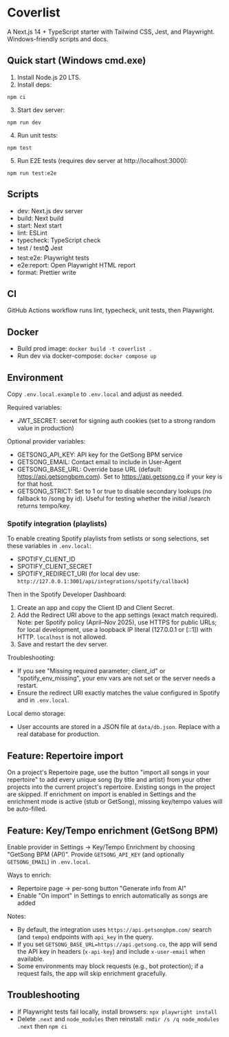 # Coverlist

A Next.js 14 + TypeScript starter with Tailwind CSS, Jest, and Playwright. Windows-friendly scripts and docs.

## Quick start (Windows cmd.exe)

1. Install Node.js 20 LTS.
2. Install deps:

```
npm ci
```

3. Start dev server:

```
npm run dev
```

4. Run unit tests:

```
npm test
```

5. Run E2E tests (requires dev server at http://localhost:3000):

```
npm run test:e2e
```

## Scripts

- dev: Next.js dev server
- build: Next build
- start: Next start
- lint: ESLint
- typecheck: TypeScript check
- test / test:watch: Jest
- test:e2e: Playwright tests
- e2e:report: Open Playwright HTML report
- format: Prettier write

## CI

GitHub Actions workflow runs lint, typecheck, unit tests, then Playwright.

## Docker

- Build prod image: `docker build -t coverlist .`
- Run dev via docker-compose: `docker compose up`

## Environment

Copy `.env.local.example` to `.env.local` and adjust as needed.

Required variables:

- JWT_SECRET: secret for signing auth cookies (set to a strong random value in production)

Optional provider variables:

- GETSONG_API_KEY: API key for the GetSong BPM service
- GETSONG_EMAIL: Contact email to include in User-Agent
- GETSONG_BASE_URL: Override base URL (default: https://api.getsongbpm.com). Set to https://api.getsong.co if your key is for that host.
- GETSONG_STRICT: Set to 1 or true to disable secondary lookups (no fallback to /song by id). Useful for testing whether the initial /search returns tempo/key.

### Spotify integration (playlists)

To enable creating Spotify playlists from setlists or song selections, set these variables in `.env.local`:

- SPOTIFY_CLIENT_ID
- SPOTIFY_CLIENT_SECRET
- SPOTIFY_REDIRECT_URI (for local dev use: `http://127.0.0.1:3001/api/integrations/spotify/callback`)

Then in the Spotify Developer Dashboard:

1. Create an app and copy the Client ID and Client Secret.
2. Add the Redirect URI above to the app settings (exact match required). Note: per Spotify policy (April–Nov 2025), use HTTPS for public URLs; for local development, use a loopback IP literal (127.0.0.1 or [::1]) with HTTP. `localhost` is not allowed.
3. Save and restart the dev server.

Troubleshooting:

- If you see "Missing required parameter; client_id" or "spotify_env_missing", your env vars are not set or the server needs a restart.
- Ensure the redirect URI exactly matches the value configured in Spotify and in `.env.local`.

Local demo storage:

- User accounts are stored in a JSON file at `data/db.json`.
  Replace with a real database for production.

## Feature: Repertoire import

On a project's Repertoire page, use the button "import all songs in your repertoire" to add every unique song (by title and artist) from your other projects into the current project's repertoire. Existing songs in the project are skipped. If enrichment on import is enabled in Settings and the enrichment mode is active (stub or GetSong), missing key/tempo values will be auto-filled.

## Feature: Key/Tempo enrichment (GetSong BPM)

Enable provider in Settings → Key/Tempo Enrichment by choosing "GetSong BPM (API)". Provide `GETSONG_API_KEY` (and optionally `GETSONG_EMAIL`) in `.env.local`.

Ways to enrich:

- Repertoire page → per-song button "Generate info from AI"
- Enable "On import" in Settings to enrich automatically as songs are added

Notes:

- By default, the integration uses `https://api.getsongbpm.com/` search (and `tempo`) endpoints with `api_key` in the query.
- If you set `GETSONG_BASE_URL=https://api.getsong.co`, the app will send the API key in headers (`x-api-key`) and include `x-user-email` when available.
- Some environments may block requests (e.g., bot protection); if a request fails, the app will skip enrichment gracefully.

## Troubleshooting

- If Playwright tests fail locally, install browsers: `npx playwright install`
- Delete `.next` and `node_modules` then reinstall: `rmdir /s /q node_modules .next` then `npm ci`
